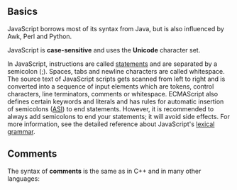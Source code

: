 ## **Basics**

JavaScript borrows most of its syntax from Java, but is also influenced by Awk, Perl and Python.

JavaScript is **case-sensitive** and uses the **Unicode** character set.



In JavaScript, instructions are called [statements](https://developer.mozilla.org/en-US/docs/Glossary/Statement "statements: Technical review completed.") and are separated by a semicolon \(;\). Spaces, tabs and newline characters are called whitespace. The source text of JavaScript scripts gets scanned from left to right and is converted into a sequence of input elements which are tokens, control characters, line terminators, comments or whitespace. ECMAScript also defines certain keywords and literals and has rules for automatic insertion of semicolons \([ASI](https://developer.mozilla.org/en-US/docs/Web/JavaScript/Reference/Lexical_grammar#Automatic_semicolon_insertion)\) to end statements. However, it is recommended to always add semicolons to end your statements; it will avoid side effects. For more information, see the detailed reference about JavaScript's [lexical grammar](https://developer.mozilla.org/en-US/docs/Web/JavaScript/Reference/Lexical_grammar).

## **Comments**

The syntax of **comments** is the same as in C++ and in many other languages:



